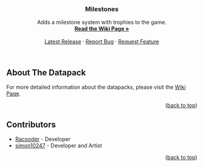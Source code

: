 <a name="readme-top"></a>

<h3 align="center">Milestones</h3>

<p align="center">
    Adds a milestone system with trophies to the game.
    <br/>
    <a href="https://github.com/Racoonia-Datapacks/datapacks/wiki/Milestones"><strong>Read the Wiki Page »</strong></a>
    <br/>
    <br/>
    <a href="https://github.com/Racoonia-Datapacks/datapacks/releases/tag/milestones">Latest Release</a>
    ·
    <a href="https://github.com/Racoonia-Datapacks/datapacks/issues/new?assignees=&labels=bug,milestones&projects=&template=bug_report.yaml&title=%5BBug%5D%3A+">Report Bug</a>
    ·
    <a href="https://github.com/Racoonia-Datapacks/datapacks/issues/new?assignees=&labels=enhancement,milestones&projects=&template=feature_request.yaml&title=%5BFeature%5D%3A+">Request Feature</a>
</p>
</div>

<br/>

<!-- ABOUT THE DATAPACK -->
## About The Datapack

For more detailed information about the datapacks, please visit the [Wiki Page](https://github.com/Racoonia-Datapacks/datapacks/wiki/Milestones).

<p align="right">(<a href="#readme-top">back to top</a>)</p>

<!-- CONTRIBUTORS -->
## Contributors

* [Racooder](https://github.com/Racooder) - Developer
* [simon10247](https://github.com/simon10247) - Developer and Artist

<p align="right">(<a href="#readme-top">back to top</a>)</p>
